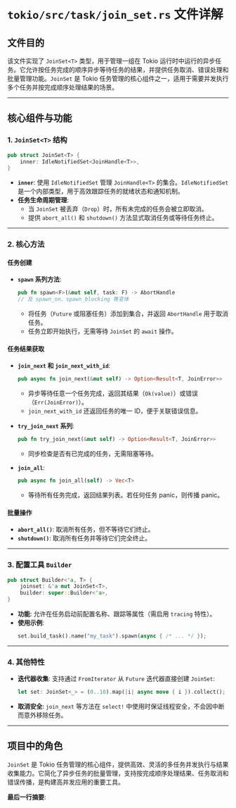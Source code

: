 # `tokio/src/task/join_set.rs` 文件详解

## **文件目的**
该文件实现了 `JoinSet<T>` 类型，用于管理一组在 Tokio 运行时中运行的异步任务。它允许按任务完成的顺序异步等待任务的结果，并提供任务取消、错误处理和批量管理功能。`JoinSet` 是 Tokio 任务管理的核心组件之一，适用于需要并发执行多个任务并按完成顺序处理结果的场景。

---

## **核心组件与功能**

### **1. `JoinSet<T>` 结构**
```rust
pub struct JoinSet<T> {
    inner: IdleNotifiedSet<JoinHandle<T>>,
}
```
- **`inner`**: 使用 `IdleNotifiedSet` 管理 `JoinHandle<T>` 的集合。`IdleNotifiedSet` 是一个内部类型，用于高效跟踪任务的就绪状态和通知机制。
- **任务生命周期管理**:
  - 当 `JoinSet` 被丢弃（`Drop`）时，所有未完成的任务会被立即取消。
  - 提供 `abort_all()` 和 `shutdown()` 方法显式取消任务或等待任务终止。

---

### **2. 核心方法**
#### **任务创建**
- **`spawn` 系列方法**:
  ```rust
  pub fn spawn<F>(&mut self, task: F) -> AbortHandle 
  // 及 spawn_on、spawn_blocking 等变体
  ```
  - 将任务（`Future` 或阻塞任务）添加到集合，并返回 `AbortHandle` 用于取消任务。
  - 任务立即开始执行，无需等待 `JoinSet` 的 `await` 操作。

#### **任务结果获取**
- **`join_next` 和 `join_next_with_id`**:
  ```rust
  pub async fn join_next(&mut self) -> Option<Result<T, JoinError>>
  ```
  - 异步等待任意一个任务完成，返回其结果（`Ok(value)`）或错误（`Err(JoinError)`）。
  - `join_next_with_id` 还返回任务的唯一 ID，便于关联错误信息。

- **`try_join_next` 系列**:
  ```rust
  pub fn try_join_next(&mut self) -> Option<Result<T, JoinError>>
  ```
  - 同步检查是否有已完成的任务，无需阻塞等待。

- **`join_all`**:
  ```rust
  pub async fn join_all(self) -> Vec<T>
  ```
  - 等待所有任务完成，返回结果列表。若任何任务 panic，则传播 panic。

#### **批量操作**
- **`abort_all()`**: 取消所有任务，但不等待它们终止。
- **`shutdown()`**: 取消所有任务并等待它们完全终止。

---

### **3. 配置工具 `Builder`**
```rust
pub struct Builder<'a, T> {
    joinset: &'a mut JoinSet<T>,
    builder: super::Builder<'a>,
}
```
- **功能**: 允许在任务启动前配置名称、跟踪等属性（需启用 `tracing` 特性）。
- **使用示例**:
  ```rust
  set.build_task().name("my_task").spawn(async { /* ... */ });
  ```

---

### **4. 其他特性**
- **迭代器收集**: 支持通过 `FromIterator` 从 `Future` 迭代器直接创建 `JoinSet`:
  ```rust
  let set: JoinSet<_> = (0..10).map(|i| async move { i }).collect();
  ```
- **取消安全**: `join_next` 等方法在 `select!` 中使用时保证线程安全，不会因中断而意外移除任务。

---

## **项目中的角色**
`JoinSet` 是 Tokio 任务管理的核心组件，提供高效、灵活的多任务并发执行与结果收集能力。它简化了异步任务的批量管理，支持按完成顺序处理结果、任务取消和错误传播，是构建高并发应用的重要工具。

**最后一行摘要**:  